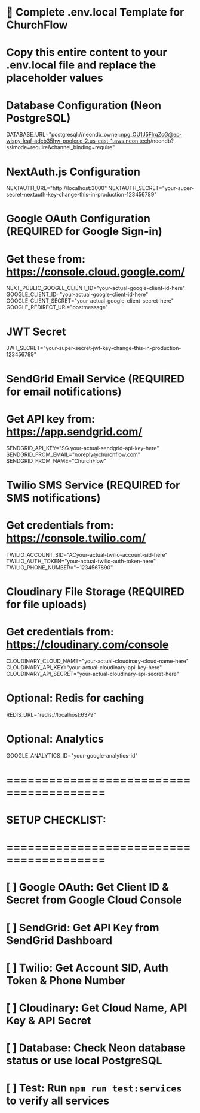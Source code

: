 # 🎯 Complete .env.local Template for ChurchFlow

# Copy this entire content to your .env.local file and replace the placeholder values

# Database Configuration (Neon PostgreSQL)
DATABASE_URL="postgresql://neondb_owner:npg_OU1J5FlrqZcG@ep-wispy-leaf-adcb35hw-pooler.c-2.us-east-1.aws.neon.tech/neondb?sslmode=require&channel_binding=require"

# NextAuth.js Configuration
NEXTAUTH_URL="http://localhost:3000"
NEXTAUTH_SECRET="your-super-secret-nextauth-key-change-this-in-production-123456789"

# Google OAuth Configuration (REQUIRED for Google Sign-in)
# Get these from: https://console.cloud.google.com/
NEXT_PUBLIC_GOOGLE_CLIENT_ID="your-actual-google-client-id-here"
GOOGLE_CLIENT_ID="your-actual-google-client-id-here"
GOOGLE_CLIENT_SECRET="your-actual-google-client-secret-here"
GOOGLE_REDIRECT_URI="postmessage"

# JWT Secret
JWT_SECRET="your-super-secret-jwt-key-change-this-in-production-123456789"

# SendGrid Email Service (REQUIRED for email notifications)
# Get API key from: https://app.sendgrid.com/
SENDGRID_API_KEY="SG.your-actual-sendgrid-api-key-here"
SENDGRID_FROM_EMAIL="noreply@churchflow.com"
SENDGRID_FROM_NAME="ChurchFlow"

# Twilio SMS Service (REQUIRED for SMS notifications)
# Get credentials from: https://console.twilio.com/
TWILIO_ACCOUNT_SID="ACyour-actual-twilio-account-sid-here"
TWILIO_AUTH_TOKEN="your-actual-twilio-auth-token-here"
TWILIO_PHONE_NUMBER="+1234567890"

# Cloudinary File Storage (REQUIRED for file uploads)
# Get credentials from: https://cloudinary.com/console
CLOUDINARY_CLOUD_NAME="your-actual-cloudinary-cloud-name-here"
CLOUDINARY_API_KEY="your-actual-cloudinary-api-key-here"
CLOUDINARY_API_SECRET="your-actual-cloudinary-api-secret-here"

# Optional: Redis for caching
REDIS_URL="redis://localhost:6379"

# Optional: Analytics
GOOGLE_ANALYTICS_ID="your-google-analytics-id"

# ========================================
# SETUP CHECKLIST:
# ========================================
# [ ] Google OAuth: Get Client ID & Secret from Google Cloud Console
# [ ] SendGrid: Get API Key from SendGrid Dashboard  
# [ ] Twilio: Get Account SID, Auth Token & Phone Number
# [ ] Cloudinary: Get Cloud Name, API Key & API Secret
# [ ] Database: Check Neon database status or use local PostgreSQL
# [ ] Test: Run `npm run test:services` to verify all services
